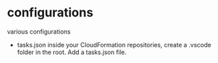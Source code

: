 # configurations
various configurations

- tasks.json
inside your CloudFormation repositories, create a .vscode folder in the root. Add a tasks.json file.
